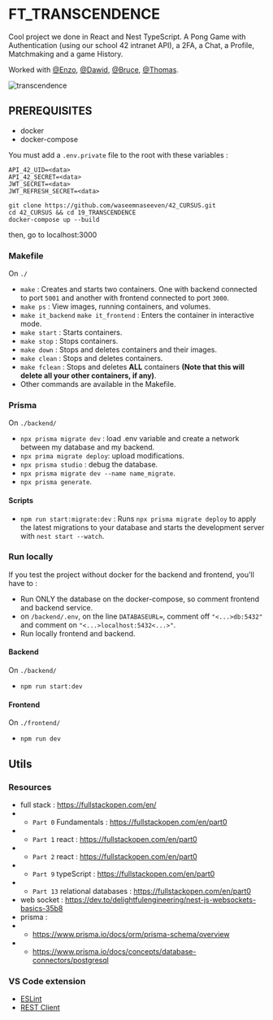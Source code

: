 # FT_TRANSCENDENCE

Cool project we done in React and Nest TypeScript. A Pong Game with Authentication (using our school 42 intranet API), a 2FA, a Chat, a Profile, Matchmaking and a game History. 

Worked with [@Enzo](https://github.com/Boby-Booba), [@Dawid](https://github.com/SolDavid76), [@Bruce](https://github.com/bruzii), [@Thomas](https://github.com/TDSn3).

![transcendence](trans.gif)

## PREREQUISITES

- docker
- docker-compose

You must add a `.env.private` file to the root with these variables :

```
API_42_UID=<data>
API_42_SECRET=<data>
JWT_SECRET=<data>
JWT_REFRESH_SECRET=<data>
```

```
git clone https://github.com/waseemnaseeven/42_CURSUS.git
cd 42_CURSUS && cd 19_TRANSCENDENCE
docker-compose up --build
```

then, go to localhost:3000


### Makefile

On `./`

- ` make ` : Creates and starts two containers. One with backend connected to port ` 5001 ` and another with frontend connected to port ` 3000 `.
- ` make ps ` :  View images, running containers, and volumes.
- ` make it_backend ` ` make it_frontend ` :  Enters the container in interactive mode.
- ` make start ` : Starts containers.
- ` make stop ` : Stops containers.
- ` make down ` : Stops and deletes containers and their images.
- ` make clean ` : Stops and deletes containers.
- ` make fclean ` : Stops and deletes **ALL** containers **(Note that this will delete all your other containers, if any)**.
- Other commands are available in the Makefile.

### Prisma

On `./backend/`

- `npx prisma migrate dev` : load .env variable and create a network between my database and my backend.
- `npx prima migrate deploy`: upload modifications.
- `npx prisma studio` : debug the database.
- `npx prisma migrate dev --name name_migrate`.
- `npx prisma generate`.

#### Scripts

- `npm run start:migrate:dev` : Runs `npx prisma migrate deploy` to apply the latest migrations to your database and  starts the development server with `nest start --watch`.

### Run locally

If you test the project without docker for the backend and frontend, you'll have to :

- Run ONLY the database on the docker-compose, so comment frontend and backend service.
- on `/backend/.env`, on the line `DATABASEURL=`, comment off `"<...>db:5432"` and comment on `"<...>localhost:5432<...>"`.
- Run locally frontend and backend.

#### Backend

On `./backend/`

- `npm run start:dev`

#### Frontend

On `./frontend/`

- `npm run dev`

## Utils

### Resources

- full stack : https://fullstackopen.com/en/
- - ` Part 0 ` Fundamentals : https://fullstackopen.com/en/part0
- - ` Part 1 ` react : https://fullstackopen.com/en/part0
- - ` Part 2 ` react : https://fullstackopen.com/en/part0
- - ` Part 9 ` typeScript : https://fullstackopen.com/en/part0
- - ` Part 13 ` relational databases : https://fullstackopen.com/en/part0
- web socket : https://dev.to/delightfulengineering/nest-js-websockets-basics-35b8
- prisma :
- - https://www.prisma.io/docs/orm/prisma-schema/overview
- - https://www.prisma.io/docs/concepts/database-connectors/postgresql

### VS Code extension

- [ESLint](https://marketplace.visualstudio.com/items?itemName=dbaeumer.vscode-eslint)
- [REST Client](https://marketplace.visualstudio.com/items?itemName=humao.rest-client)
